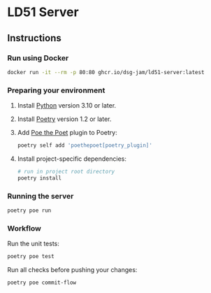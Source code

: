 # LD51 Server

## Instructions

### Run using Docker

```sh
docker run -it --rm -p 80:80 ghcr.io/dsg-jam/ld51-server:latest
```

### Preparing your environment

1. Install [Python](https://www.python.org) version 3.10 or later.
2. Install [Poetry](https://python-poetry.org) version 1.2 or later.
3. Add [Poe the Poet](https://github.com/nat-n/poethepoet) plugin to Poetry:

   ```sh
   poetry self add 'poethepoet[poetry_plugin]'
   ```

4. Install project-specific dependencies:

   ```sh
   # run in project root directory
   poetry install
   ```

### Running the server

```sh
poetry poe run
```

### Workflow

Run the unit tests:

```sh
poetry poe test
```

Run all checks before pushing your changes:

```sh
poetry poe commit-flow
```

